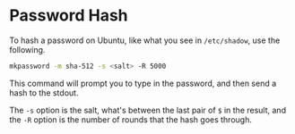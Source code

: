 # Password Hash

To hash a password on Ubuntu, like what you see in `/etc/shadow`, use the
following.

```bash
mkpassword -m sha-512 -s <salt> -R 5000
```

This command will prompt you to type in the password, and then send a hash to
the stdout.

The `-s` option is the salt, what's between the last pair of `$` in the result, and the `-R` option is the number of rounds that the hash goes through.